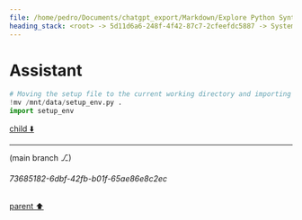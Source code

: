 ```yaml
---
file: /home/pedro/Documents/chatgpt_export/Markdown/Explore Python Syntax Graphviz.md
heading_stack: <root> -> 5d11d6a6-248f-4f42-87c7-2cfeefdc5887 -> System -> 68c39207-346e-47cf-8c4c-5f153f2ac305 -> System -> aaa27992-bb31-4d04-9962-3478d816a032 -> User -> b6e4ecf9-36bd-4820-af58-e4a9f1f5464f -> Assistant
---
```

# Assistant

```python
# Moving the setup file to the current working directory and importing it
!mv /mnt/data/setup_env.py .
import setup_env
```

[child ⬇️](#73685182-6dbf-42fb-b01f-65ae86e8c2ec)

---

(main branch ⎇)
###### 73685182-6dbf-42fb-b01f-65ae86e8c2ec
[parent ⬆️](#b6e4ecf9-36bd-4820-af58-e4a9f1f5464f)
